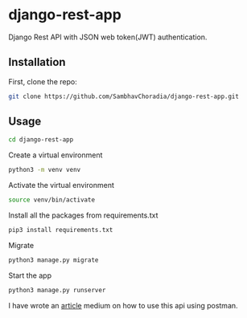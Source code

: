 # django-rest-app

Django Rest API with JSON web token(JWT) authentication.

## Installation

First, clone the repo:
```bash
git clone https://github.com/SambhavChoradia/django-rest-app.git
```

## Usage

```bash
cd django-rest-app
```

Create a virtual environment

```bash
python3 -m venv venv
```

Activate the virtual environment

```bash
source venv/bin/activate
```
Install all the packages from requirements.txt

```bash
pip3 install requirements.txt
```

Migrate

```bash
python3 manage.py migrate
```

Start the app
```bash
python3 manage.py runserver
```

I have wrote an [article](https://medium.com/@sambhavchoradia/django-rest-api-with-json-web-token-jwt-authentication-69536c01ee18)  medium on how to use this api using postman.
